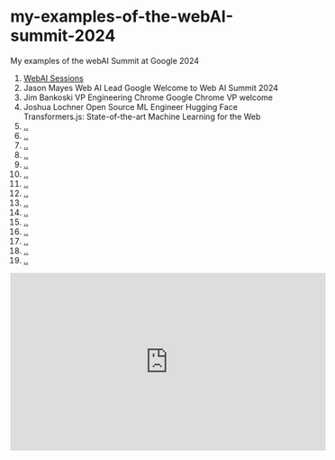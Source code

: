 # my-examples-of-the-webAI-summit-2024
My examples of the webAI Summit at Google 2024

<ol>
<li><a href="[.](https://rsvp.withgoogle.com/events/web-ai-summit-2024/sessions)">WebAI Sessions</a>
<li><a >Jason Mayes Web AI Lead Google </a> Welcome to Web AI Summit 2024
<li><a > Jim Bankoski VP Engineering Chrome </a> Google Chrome VP welcome
<li><a > Joshua Lochner Open Source ML Engineer Hugging Face</a> Transformers.js: State-of-the-art Machine Learning for the Web </li>
<li><a href=".">..</a>
<li><a href=".">..</a>
<li><a href=".">..</a>
<li><a href=".">..</a>
<li><a href=".">..</a>
<li><a href=".">..</a>
<li><a href=".">..</a>
<li><a href=".">..</a>
<li><a href=".">..</a>
<li><a href=".">..</a>
<li><a href=".">..</a>
<li><a href=".">..</a>
<li><a href=".">..</a>
<li><a href=".">..</a>
<li><a href=".">..</a>


</ol>



<iframe width="560" height="315" src="https://www.youtube.com/embed/IUDJ_ul8pto?si=Ehh1_C4DeLHedXSW" title="YouTube video player" frameborder="0" allow="accelerometer; autoplay; clipboard-write; encrypted-media; gyroscope; picture-in-picture; web-share" referrerpolicy="strict-origin-when-cross-origin" allowfullscreen></iframe>

